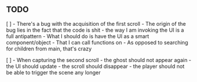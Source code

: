 
TODO
-----


[ ] - There's a bug with the acquisition of the first scroll
    - The origin of the bug lies in the fact that the code is shit
    - the way I am invoking the UI is a full antipattern
    - What I should do is have the UI as a smart component/object
    - That I can call functions on 
    - As opposed to searching for children from main, that's crazy

    
[ ] - When capturing the second scroll
        - the ghost should not appear again
        - the UI should update
        - the scroll should disappear
        - the player should not be able to trigger the scene any longer